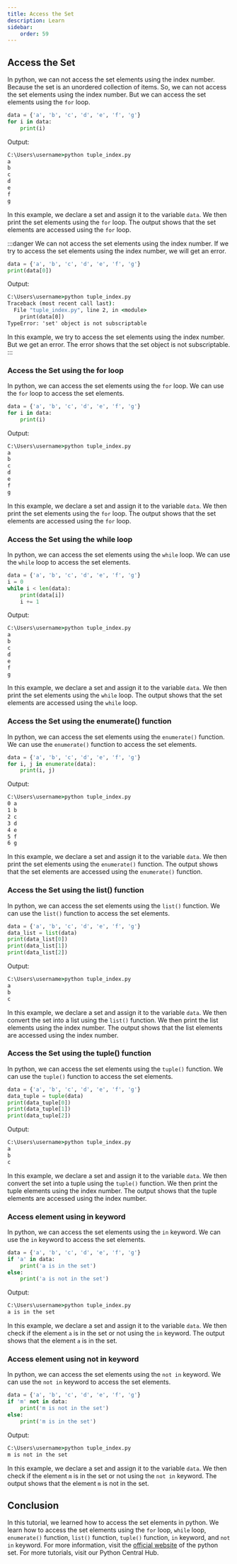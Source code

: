 ```yaml
---
title: Access the Set
description: Learn 
sidebar: 
    order: 59
---
```

<!-- 

```python title="tuple_index.py" showLineNumbers{1} {1-5}
data = ('a', 'b', 'c', 'd', 'e', 'f', 'g', 'h', 'i', 'j')
print(data[0])
print(data[1])
print(data[2])
print(data[3])
```

Output:

```cmd title="command" showLineNumbers{1} {2-5}
C:\Users\username>python tuple_index.py
a
b
c
d
```

In this example, we declare a tuple and assign it to the variable `data`. We then print the tuple elements using the index number. The output shows that the tuple elements are accessed using the index number. -->

## Access the Set
In python, we can not access the set elements using the index number. Because the set is an unordered collection of items. So, we can not access the set elements using the index number. But we can access the set elements using the `for` loop. 

```python title="tuple_index.py" showLineNumbers{1} {1-5}
data = {'a', 'b', 'c', 'd', 'e', 'f', 'g'}
for i in data:
    print(i)
```

Output:

```cmd title="command" showLineNumbers{1} {2-8}
C:\Users\username>python tuple_index.py
a
b
c
d
e
f
g
```

In this example, we declare a set and assign it to the variable `data`. We then print the set elements using the `for` loop. The output shows that the set elements are accessed using the `for` loop.

:::danger
We can not access the set elements using the index number. If we try to access the set elements using the index number, we will get an error.

```python title="tuple_index.py" showLineNumbers{1} {1-5}
data = {'a', 'b', 'c', 'd', 'e', 'f', 'g'}
print(data[0])
```

Output:

```cmd title="command" showLineNumbers{1} {2-5}
C:\Users\username>python tuple_index.py
Traceback (most recent call last):
  File "tuple_index.py", line 2, in <module>
    print(data[0])
TypeError: 'set' object is not subscriptable
```

In this example, we try to access the set elements using the index number. But we get an error. The error shows that the set object is not subscriptable.
:::

### Access the Set using the for loop
In python, we can access the set elements using the `for` loop. We can use the `for` loop to access the set elements. 

```python title="tuple_index.py" showLineNumbers{1} {1-5}
data = {'a', 'b', 'c', 'd', 'e', 'f', 'g'}
for i in data:
    print(i)
```

Output:

```cmd title="command" showLineNumbers{1} {2-8}
C:\Users\username>python tuple_index.py
a
b
c
d
e
f
g
```

In this example, we declare a set and assign it to the variable `data`. We then print the set elements using the `for` loop. The output shows that the set elements are accessed using the `for` loop.

### Access the Set using the while loop
In python, we can access the set elements using the `while` loop. We can use the `while` loop to access the set elements. 

```python title="tuple_index.py" showLineNumbers{1} {1-5}
data = {'a', 'b', 'c', 'd', 'e', 'f', 'g'}
i = 0
while i < len(data):
    print(data[i])
    i += 1
```

Output:

```cmd title="command" showLineNumbers{1} {2-9}
C:\Users\username>python tuple_index.py
a
b
c
d
e
f
g
```

In this example, we declare a set and assign it to the variable `data`. We then print the set elements using the `while` loop. The output shows that the set elements are accessed using the `while` loop.

### Access the Set using the enumerate() function
In python, we can access the set elements using the `enumerate()` function. We can use the `enumerate()` function to access the set elements. 

```python title="tuple_index.py" showLineNumbers{1} {1-5}
data = {'a', 'b', 'c', 'd', 'e', 'f', 'g'}
for i, j in enumerate(data):
    print(i, j)
```

Output:

```cmd title="command" showLineNumbers{1} {2-8}
C:\Users\username>python tuple_index.py
0 a
1 b
2 c
3 d
4 e
5 f
6 g
```

In this example, we declare a set and assign it to the variable `data`. We then print the set elements using the `enumerate()` function. The output shows that the set elements are accessed using the `enumerate()` function.

### Access the Set using the list() function
In python, we can access the set elements using the `list()` function. We can use the `list()` function to access the set elements. 

```python title="tuple_index.py" showLineNumbers{1} {1-5}
data = {'a', 'b', 'c', 'd', 'e', 'f', 'g'}
data_list = list(data)
print(data_list[0])
print(data_list[1])
print(data_list[2])
```

Output:

```cmd title="command" showLineNumbers{1} {2-5}
C:\Users\username>python tuple_index.py
a
b
c
```

In this example, we declare a set and assign it to the variable `data`. We then convert the set into a list using the `list()` function. We then print the list elements using the index number. The output shows that the list elements are accessed using the index number.

### Access the Set using the tuple() function
In python, we can access the set elements using the `tuple()` function. We can use the `tuple()` function to access the set elements. 

```python title="tuple_index.py" showLineNumbers{1} {1-5}
data = {'a', 'b', 'c', 'd', 'e', 'f', 'g'}
data_tuple = tuple(data)
print(data_tuple[0])
print(data_tuple[1])
print(data_tuple[2])
```

Output:

```cmd title="command" showLineNumbers{1} {2-5}
C:\Users\username>python tuple_index.py
a
b
c
```

In this example, we declare a set and assign it to the variable `data`. We then convert the set into a tuple using the `tuple()` function. We then print the tuple elements using the index number. The output shows that the tuple elements are accessed using the index number.

### Access element using in keyword
In python, we can access the set elements using the `in` keyword. We can use the `in` keyword to access the set elements. 

```python title="tuple_index.py" showLineNumbers{1} {1-5}
data = {'a', 'b', 'c', 'd', 'e', 'f', 'g'}
if 'a' in data:
    print('a is in the set')
else:
    print('a is not in the set')
```

Output:

```cmd title="command" showLineNumbers{1} {2-5}
C:\Users\username>python tuple_index.py
a is in the set
```

In this example, we declare a set and assign it to the variable `data`. We then check if the element `a` is in the set or not using the `in` keyword. The output shows that the element `a` is in the set.

### Access element using not in keyword
In python, we can access the set elements using the `not in` keyword. We can use the `not in` keyword to access the set elements. 

```python title="tuple_index.py" showLineNumbers{1} {1-5}
data = {'a', 'b', 'c', 'd', 'e', 'f', 'g'}
if 'm' not in data:
    print('m is not in the set')
else:
    print('m is in the set')
```

Output:

```cmd title="command" showLineNumbers{1} {2-5}
C:\Users\username>python tuple_index.py
m is not in the set
```

In this example, we declare a set and assign it to the variable `data`. We then check if the element `m` is in the set or not using the `not in` keyword. The output shows that the element `m` is not in the set.

## Conclusion
In this tutorial, we learned how to access the set elements in python. We learn how to access the set elements using the `for` loop, `while` loop, `enumerate()` function, `list()` function, `tuple()` function, `in` keyword, and `not in` keyword. For more information, visit the [official website](https://docs.python.org/3/tutorial/datastructures.html#sets) of the python set. For more tutorials, visit our Python Central Hub.